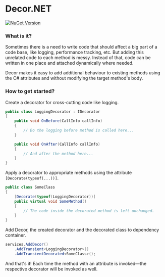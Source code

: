 # Decor.NET
[![NuGet Version](https://img.shields.io/nuget/v/Decor.svg)](https://www.nuget.org/packages/Decor "NuGet Version")

### What is it?
Sometimes there is a need to write code that should affect a big part of a code base, like logging, performance tracking, etc. But adding this unrelated code to each method is messy. Instead of that, code can be written in one place and attached dynamically where needed.

Decor makes it easy to add additional behaviour to existing methods using the C# attributes and without modifying the target method's body.

### How to get started?
Create a decorator for cross-cutting code like logging.
```csharp
public class LoggingDecorator : IDecorator
{
    public void OnBefore(CallInfo callInfo)
    {
        // Do the logging before method is called here...
    }

    public void OnAfter(CallInfo callInfo)
    {
        // And after the method here...
    }
}
```
Apply a decorator to appropriate methods using the attribute `[Decorate(typeof(...))]`.
```csharp
public class SomeClass
{
    [Decorate(typeof(LoggingDecorator))]
    public virtual void SomeMethod() 
    {
        // The code inside the decorated method is left unchanged. 
    }
}
```
Add Decor, the created decorator and the decorated class to dependency container.
```csharp
services.AddDecor()
    .AddTransient<LoggingDecorator>()
    .AddTransientDecorated<SomeClass>();
```
And that's it! Each time the method with an attribute is invoked—the respective decorator will be invoked as well.
